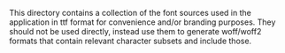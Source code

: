 This directory contains a collection of the font sources used in the application in ttf format for convenience and/or
branding purposes. They should not be used directly, instead use them to generate woff/woff2 formats that contain
relevant character subsets and include those.